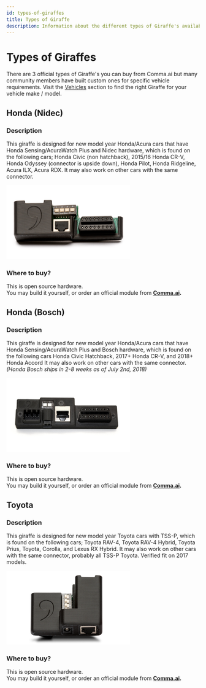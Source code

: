 ```yaml
---
id: types-of-giraffes
title: Types of Giraffe
description: Information about the different types of Giraffe's available for different vehicles.
---
```

# Types of Giraffes

There are 3 official types of Giraffe's you can buy from Comma.ai but many community members have built custom ones for specific vehicle requirements.  Visit the [Vehicles](/vehicles) section to find the right Giraffe for your vehicle make / model.

## Honda \(Nidec\)

### Description

This giraffe is designed for new model year Honda/Acura cars that have Honda Sensing/AcuraWatch Plus and Nidec hardware, which is found on the following cars; Honda Civic \(non hatchback\), 2015/16 Honda CR-V, Honda Odyssey \(connector is upside down\), Honda Pilot, Honda Ridgeline, Acura ILX, Acura RDX. It may also work on other cars with the same connector.

![](/images/honda%20%281%29.png)

### Where to buy?

This is open source hardware.  
You may build it yourself, or order an official module from [**Comma.ai**](https://comma.ai/shop/products/giraffe)**.**

## Honda \(Bosch\)

### **Description**

This giraffe is designed for new model year Honda/Acura cars that have Honda Sensing/AcuraWatch Plus and Bosch hardware, which is found on the following cars Honda Civic Hatchback, 2017+ Honda CR-V, and 2018+ Honda Accord It may also work on other cars with the same connector.   
_\(Honda Bosch ships in 2-8 weeks as of July 2nd, 2018\)_

![](/images/honda-bosch.png)

### Where to buy?

This is open source hardware.  
You may build it yourself, or order an official module from [**Comma.ai**](https://comma.ai/shop/products/giraffe)**.**

## Toyota

### **Description**

This giraffe is designed for new model year Toyota cars with TSS-P, which is found on the following cars;  Toyota RAV-4, Toyota RAV-4 Hybrid, Toyota Prius, Toyota, Corolla, and Lexus RX Hybrid. It may also work on other cars with the same connector, probably all TSS-P Toyota. Verified fit on 2017 models.

![](/images/toyota.png)

### Where to buy?

This is open source hardware.  
You may build it yourself, or order an official module from [**Comma.ai**](https://comma.ai/shop/products/giraffe)**.**

